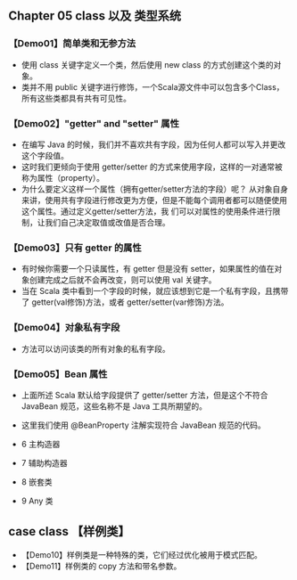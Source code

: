 ## Chapter 05 class  以及 类型系统

### 【Demo01】简单类和无参方法

- 使用 class 关键字定义一个类，然后使用 new class 的方式创建这个类的对象。
- 类并不用 public 关键字进行修饰，一个Scala源文件中可以包含多个Class，所有这些类都具有共有可见性。

### 【Demo02】"getter" and "setter" 属性

- 在编写 Java 的时候，我们并不喜欢共有字段，因为任何人都可以写入并更改这个字段值。
- 这时我们更倾向于使用 getter/setter 的方式来使用字段，这样的一对通常被称为属性（property）。
- 为什么要定义这样一个属性（拥有getter/setter方法的字段）呢？
  从对象自身来讲，使用共有字段进行修改更为方便，但是不能每个调用者都可以随便使用这个属性。通过定义getter/setter方法，我
  们可以对属性的使用条件进行限制，让我们自己决定取值或改值是否合理。

### 【Demo03】只有 getter 的属性

- 有时候你需要一个只读属性，有 getter 但是没有 setter，如果属性的值在对象创建完成之后就不会再改变，则可以使用 val 关键字。
- 当在 Scala 类中看到一个字段的时候，就应该想到它是一个私有字段，且携带了 getter(val修饰)方法，或者 getter/setter(var修饰)方法。

### 【Demo04】对象私有字段

- 方法可以访问该类的所有对象的私有字段。

### 【Demo05】Bean 属性

- 上面所述 Scala 默认给字段提供了 getter/setter 方法，但是这个不符合 JavaBean 规范，这些名称不是 Java 工具所期望的。
- 这里我们使用 @BeanProperty 注解实现符合 JavaBean 规范的代码。

- 6 主构造器
- 7 辅助构造器
- 8 嵌套类
- 9 Any 类

## case class 【样例类】

- 【Demo10】样例类是一种特殊的类，它们经过优化被用于模式匹配。
- 【Demo11】样例类的 copy 方法和带名参数。